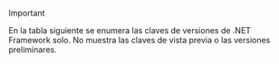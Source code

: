 
> [!IMPORTANT]
> En la tabla siguiente se enumera las claves de versiones de .NET Framework solo. No muestra las claves de vista previa o las versiones preliminares.
